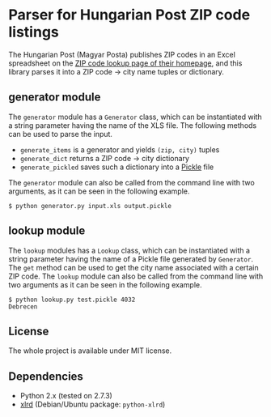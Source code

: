 Parser for Hungarian Post ZIP code listings
===========================================

The Hungarian Post (Magyar Posta) publishes ZIP codes in an Excel spreadsheet
on the [ZIP code lookup page of their homepage][1], and this library parses it
into a ZIP code -> city name tuples or dictionary.

generator module
----------------

The `generator` module has a `Generator` class, which can be instantiated with
a string parameter having the name of the XLS file. The following methods can
be used to parse the input.

   - `generate_items` is a generator and yields `(zip, city)` tuples
   - `generate_dict` returns a ZIP code -> city dictionary
   - `generate_pickled` saves such a dictionary into a [Pickle][2] file

The `generator` module can also be called from the command line with two
arguments, as it can be seen in the following example.

	$ python generator.py input.xls output.pickle

lookup module
-------------

The `lookup` modules has a `Lookup` class, which can be instantiated with a
string parameter having the name of a Pickle file generated by `Generator`.
The `get` method can be used to get the city name associated with a certain
ZIP code. The `lookup` module can also be called from the command line with
two arguments as it can be seen in the following example.

	$ python lookup.py test.pickle 4032
	Debrecen

License
-------

The whole project is available under MIT license.

Dependencies
------------

 - Python 2.x (tested on 2.7.3)
 - [xlrd][3] (Debian/Ubuntu package: `python-xlrd`)


  [1]: http://www.posta.hu/ugyfelszolgalat/iranyitoszam_kereso 
  [2]: http://docs.python.org/library/pickle.html
  [3]: http://www.python-excel.org/
